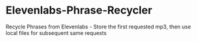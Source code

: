 # Elevenlabs-Phrase-Recycler
Recycle Phrases from Elevenlabs - Store the first requested mp3, then use local files for subsequent same requests
